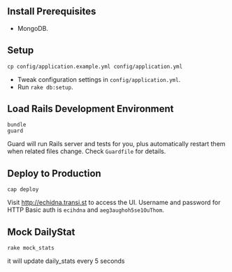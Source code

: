 Install Prerequisites
---------------------

* MongoDB.

Setup
-----

    cp config/application.example.yml config/application.yml

* Tweak configuration settings in `config/application.yml`.
* Run `rake db:setup`.

Load Rails Development Environment
----------------------------------

    bundle
    guard

Guard will run Rails server and tests for you, plus automatically restart them
when related files change. Check `Guardfile` for details.

Deploy to Production
--------------------

    cap deploy

Visit http://echidna.transi.st to access the UI. Username and password for HTTP Basic auth is `ecihdna` and `aeg3aughoh5se1OuThom`.

Mock DailyStat
--------------

    rake mock_stats

it will update daily_stats every 5 seconds
